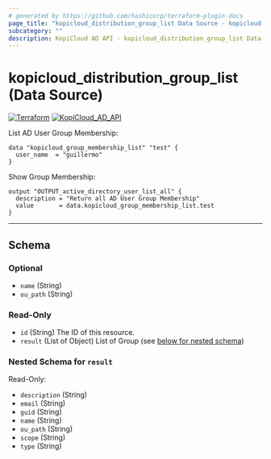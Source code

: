 ```yaml
---
# generated by https://github.com/hashicorp/terraform-plugin-docs
page_title: "kopicloud_distribution_group_list Data Source - kopicloud-ad-tf-provider"
subcategory: ""
description: KopiCloud AD API - kopicloud_distribution_group_list Data Source
---
```


# kopicloud_distribution_group_list (Data Source)
[![Terraform](https://img.shields.io/badge/terraform-v1.3+-blue.svg)](https://www.terraform.io/downloads.html) 
[![KopiCloud_AD_API](https://img.shields.io/badge/kopiCloud_ad-v1.0+-blueviolet.svg)](https://www.kopicloud-ad-api.com)

List AD User Group Membership:

```
data "kopicloud_group_membership_list" "test" {
  user_name  = "guillermo"
}
```

Show Group Membership:

```
output "OUTPUT_active_directory_user_list_all" {
  description = "Return all AD User Group Membership"
  value       = data.kopicloud_group_membership_list.test
}
```

----

<!-- schema generated by tfplugindocs -->
## Schema

### Optional

- `name` (String)
- `ou_path` (String)

### Read-Only

- `id` (String) The ID of this resource.
- `result` (List of Object) List of Group (see [below for nested schema](#nestedatt--result))

<a id="nestedatt--result"></a>
### Nested Schema for `result`

Read-Only:

- `description` (String)
- `email` (String)
- `guid` (String)
- `name` (String)
- `ou_path` (String)
- `scope` (String)
- `type` (String)
